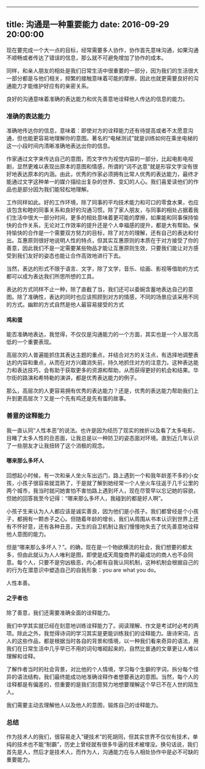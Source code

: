 
---
title: 沟通是一种重要能力
date: 2016-09-29 20:00:00
---

现在要完成一个大一点的目标，经常需要多人协作，协作首先意味沟通，如果沟通不顺畅或者传达了错误的信息，那么就不可避免增加了协作的成本。

同样，和亲人朋友的相处是我们日常生活中很重要的一部分，因为我们的生活很大一部分都是与他们相关，频繁的接触意味着可能的摩擦，因此也就更需要良好的沟通能力才能维护好应有的亲密关系。

良好的沟通意味着准确的表达能力和优先善意地诠释他人传达的信息的能力。

### 准确的表达能力

准确地传达你的信息，意味着：即使对方的诠释能力还有待提高或者不太愿意沟通，但也能更容易地理解你的意图。著名的“电梯测试”就是训练如何在乘坐电梯的这一小段时间内清晰准确地表达出你的信息。

作家通过文字来传达自己的意图，而文字作为视觉内容的一部分，比起电影电视剧，显然更难以表现出原本的意图和情感，所谓的“词不达意”就是形容文字没有很好地表达原本的内涵。由此，优秀的作家必须拥有比常人优秀的表达能力，最终才能通过文字这种单一的媒介描绘出复杂的世界、变幻的人心。我们喜爱读他们的作品也是部分因为我们能轻松地理解。

工作同样如此。好的工作环境，除了同事的平均技术能力和可口的零食水果，也应该包含和睦的同事关系和良好的沟通习惯。除了家人朋友，与同事的相处占据着我们生活中很大一部分时间，更多的相处意味着更可能的摩擦，如果能和同事保持愉快的合作关系，无论对工作效率的提升还是个人幸福感的提升，都是大有帮助。保持愉快的合作是一个需要双方努力的目标，除了对方的理解，还有自己的表达和付出。互惠原则很好地说明人性的特点，但其实互惠原则的本质在于对方接受了你的善意，因此我们不是一定需要某些物品才能让互惠原则生效，只要我们能让对方感受到我们友好的姿态也能让合作高效地进行下去。

当然，表达的形式不限于语言、文字，除了文学，音乐、绘画、影视等借助的方式都可以成为表达我们所思所想的工具。

表达的方式同样不止一种，除了直截了当，我们还可以委婉含蓄地表达自己的意图。除了准确性，表达的同时也应该照顾到对方的情感，不同的场景应该采用不同的方式。幽默的方式自然是他人最容易接受的方式

####  鸡和蛋

能否准确地表达，我觉得，不仅仅是沟通能力的一个方面，其实也是一个人层次高低的一个重要表现。

高层次的人普遍能抓住其表达主题的重点，并结合对方的关注点，有选择地调整表达的内容和重点，从而在对方兴趣消失前，持久地抓住对方的注意力。这种表达能力和表达技巧，会有助于获取更多的资源和帮助，从而获得更好的机会和结果。华尔街的路演和希特勒的演讲，都是优秀表达能力的例子。

那么，高层次的人更容易拥有优秀的表达能力？还是，优秀的表达能力帮助我们上升到更高层次？又是一个先有鸡还是先有蛋的故事。

### 善意的诠释能力

我一直认同“人性本恶”的说法。也许是因为经历了现实的挫折以及看了太多电影，目睹了太多人性的丑恶面，让我总是以一种防卫的姿态面对环境。直到近几年认识了一些朋友才让我扭转了这个消极的观念。

#### 哪来那么多坏人

回想起小时候，有一次和亲人坐火车出远门，路上遇到一个和我年龄差不多的小女孩，小孩子很容易就混熟了，于是就了解到她经常一个人坐火车往返于几千公里的两个城市，我当时就问她害怕不害怕路上遇到坏人，现在尽管早以忘记她的容貌，但她的回答我至今记得：“哪来那么多坏人，我碰到的都是好人啊”。

小孩子生来认为人人都应该是诚实善良，因为他们是小孩子。我们都曾经是个小孩子，都拥有一颗赤子之心。但随着年龄的增长，我们从周围从书本认识到世界上还有不怀好意，还有各种丑恶，天生的自卫机制让我们慢慢地失去了优先善意地诠释他人意图的能力。

但是“哪来那么多坏人？”。的确，现在是一个物欲横流的社会，我们想要的都太多，但由此就认为人人唯利是图，即使是成天周旋商界的最成功的商人也不会同意。每个人，只要不是穷凶极恶，内心都有自我认同机制，这种机制会根据自己的的行为在潜意识中塑造自己的自我形象：you are what you do。

人性本善。

#### 之乎者也

除了善意，我们还需要准确全面的诠释能力。

我们中学其实就已经在刻意地训练诠释能力了。阅读理解、作文是考试时必考的两项。除此之外，我觉得诗词的学习其实是更能训练我们的诠释能力。唐诗宋词，古人的这些作品，都是根据当时各自的背景和情境，以一种我们看来奇异的语法，用我们在日常生活中几乎早已不用的词句堆砌起来的，自然比普通的文章更让人难以理解和诠释。

了解作者当时的社会背景，对比他的个人情境，学习每个生僻的字词，拆分每个怪异的语法结构，我们最终能成功地准确诠释作者想要表达的意图。当然，每个人的诠释都是有偏差的，但重要的是我们刻意努力地想要理解这个早已不在人世的陌生人。

我们需要主动去理解他人以及他人的意图，锻炼自己的诠释能力。

### 总结

作为技术人的我们，很容易走入“硬技术”的死胡同，但其实世界不仅仅有技术，单纯的技术也不能“制霸”，历史上曾经就有很多牛逼的技术被埋没。换句话说，我们首先是人，然后才是技术人，而作为人，沟通能力在与人相处协作中是必不可缺的重要能力。











